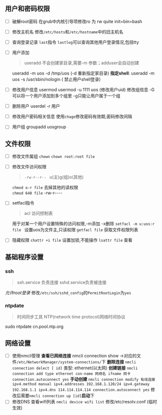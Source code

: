 ## 用户和密码权限
- [ ] 破解root密码
	在grub中内核引导项修改ro 为 rw quite init=bin=bash
- [ ] 修改主机名
	修改`/etc/hosts`和`/etc/hostname`中的旧主机名 
- [ ] 查询登录记录 `last`指令  `lastlog`可以查询其他用户登录情况,包括tty
- [ ] 用户添加
	>useradd 不会创建家目录,需要-m 参数；adduser会自动创建
	
	useradd -m uos -d /tmp/uos (-d 重新指定家目录)
	**指定shell**: useradd -m uos -s /usr/sbin/nologin ( 禁止用户shell登录)   
- [ ] 修改用户信息
	usermod 
	usermod -u 1111 uos (修改用户uid)
	修改组信息 -G 可以将一个用户添加到多个组里 -g只能让用户属于一个组
- [ ] 删除用户
	userdel -r 用户 
- [ ] 修改用户密码相关信息
	使用`chage`修改密码有效期,密码修改间隔
- [ ] 用户组
	groupadd uosgroup

## 文件权限
- [ ] 修改文件属组
	`chown`
	`chown root:root file`
- [ ] 修改文件访问权限
	>  `-rw-r--r-- ` u(主)g(组)o(其他)

	`chmod o-r file` 去掉其他的读权限  
	`chmod 640 file` -rw-r----
- [ ] setfacl指令 
	> acl 访问控制表 

	用于对某一个用户设置特殊的访问权限,-m添加 -x删除
	`setfacl -m u:uos:r file ` 设置uos为文件主,只读权限
	`getfacl file` 获取文件权限列表
- [ ] 隐藏权限
	`chattr +i file` 设置加锁,不能操作
	`lsattr file` 查看
## 基础程序设置
### ssh
>ssh.service 负责连接 sshd.service负责被连接

*允许root登录*
修改`/etc/ssh/sshd_config`的`PermitRootLogin`为`yes` 

### ntpdate
>时间同步工具 NTP(network time protocol)网络时间协议

sudo ntpdate cn.pool.ntp.org

## 网络设置
- [ ] 使用nmcli管理
	**查看已网络连接** nmcli connection show ->对应的文件`/etc/NetworkManager/system-connections/`下
	**删除连接** `nmcli connection delect [ id]`
类型: ethernet(以太网)
	**创建链接** `nmcli connection add type ethernet con-name 网络名 ifname 网卡 connection.autoconnect yes`
	**手动创建** `nmcli connection modify 有线连接 ipv4.method manual ipv4.addresses 192.168.1.120/24 ipv4.gateway 192.168.1.1 ipv4.dns 114.114.114.114 connection.autoconnect yes`
	修改后需要`nmcli connection up [id]`**启动**下
- [ ] 修改DNS
	查看wifi列表 `nmcli device wifi list`
	修改/etc/resolv.conf (临时生效)
